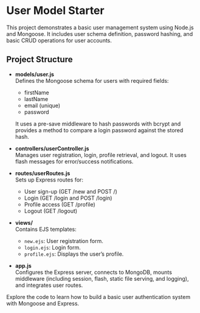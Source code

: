 # User Model Starter

This project demonstrates a basic user management system using Node.js and Mongoose. It includes user schema definition, password hashing, and basic CRUD operations for user accounts.

## Project Structure

- **models/user.js**  
  Defines the Mongoose schema for users with required fields:
  - firstName
  - lastName
  - email (unique)
  - password

  It uses a pre-save middleware to hash passwords with bcrypt and provides a method to compare a login password against the stored hash.

- **controllers/userController.js**  
  Manages user registration, login, profile retrieval, and logout. It uses flash messages for error/success notifications.

- **routes/userRoutes.js**  
  Sets up Express routes for:
  - User sign-up (GET /new and POST /)
  - Login (GET /login and POST /login)
  - Profile access (GET /profile)
  - Logout (GET /logout)

- **views/**  
  Contains EJS templates:
  - `new.ejs`: User registration form.
  - `login.ejs`: Login form.
  - `profile.ejs`: Displays the user’s profile.

- **app.js**  
  Configures the Express server, connects to MongoDB, mounts middleware (including session, flash, static file serving, and logging), and integrates user routes.

Explore the code to learn how to build a basic user authentication system with Mongoose and Express.
